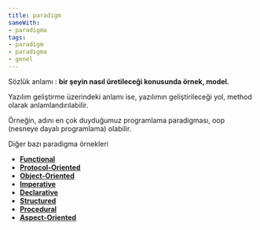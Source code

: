 ```yaml
---
title: paradigm
sameWith:
- paradigma
tags:
- paradigm
- paradigma
- genel
---
```


Sözlük anlamı : **bir şeyin nasıl üretileceği konusunda örnek, model.**

Yazılım geliştirme üzerindeki anlamı ise, yazılımın geliştirileceği yol, method olarak anlamlandırılabilir.

Örneğin, adını en çok duyduğumuz programlama paradigması, oop (nesneye dayalı programlama) olabilir.

Diğer bazı paradigma örnekleri

* [**Functional**](/functional)
* [**Protocol-Oriented**](/protocol-oriented-programming)
* [**Object-Oriented**](/oop)
* [**Imperative**](/imperative-programming)
* [**Declarative**](/declarative-programming)
* [**Structured**](/structured-programming)
* [**Procedural**](/procedural-programming)
* [**Aspect-Oriented**](/aspect-oriented)
